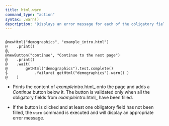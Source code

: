 ```yaml
---
title: html.warn
command_type: "action"
syntax: .warn()
description: "Displays an error message for each of the obligatory fields from the HTML document that have not been filled yet. See the IBEX documentation about the Form controller for a discussion of how fields are set as obligatory."
---
```


<!--more-->

<pre><code class="language-diff-javascript diff-highlight try-true">
@newHtml("demographics", "example_intro.html")
@    .print()
@,
@newButton("continue", "Continue to the next page")
@    .print()
@    .wait(
@        getHtml("demographics").test.complete()
$            .failure( getHtml("demographics").warn() )
@    )
</code></pre>

+ Prints the content of *example*intro.html_ onto the page and adds a *Continue* button below it. The button is validated only when all the obligatory fields from *example*intro.html_ have been filled.

+ If the button is clicked and at least one obligatory field has not been filled, the `warn` command is executed and will display an appropriate error message.		

